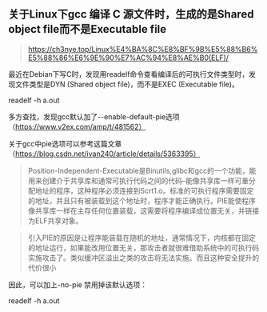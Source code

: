 ## 关于Linux下gcc 编译 C 源文件时，生成的是Shared object file而不是Executable file
> https://ch3nye.top/Linux%E4%BA%8C%E8%BF%9B%E5%88%B6%E5%88%86%E6%9E%90%E7%AC%94%E8%AE%B0(ELF)/

最近在Debian下写C时，发现用readelf命令查看编译后的可执行文件类型时，发现文件类型是DYN (Shared object file)，而不是EXEC (Executable file)。

readelf -h a.out

多方查找，发现gcc默认加了--enable-default-pie选项（https://www.v2ex.com/amp/t/481562）

关于gcc中pie选项可以参考这篇文章（https://blog.csdn.net/ivan240/article/details/5363395）

> Position-Independent-Executable是Binutils,glibc和gcc的一个功能，能用来创建介于共享库和通常可执行代码之间的代码–能像共享库一样可重分配地址的程序，这种程序必须连接到Scrt1.o。标准的可执行程序需要固定的地址，并且只有被装载到这个地址时，程序才能正确执行。PIE能使程序像共享库一样在主存任何位置装载，这需要将程序编译成位置无关，并链接为ELF共享对象。

> 引入PIE的原因是让程序能装载在随机的地址，通常情况下，内核都在固定的地址运行，如果能改用位置无关，那攻击者就很难借助系统中的可执行码实施攻击了。类似缓冲区溢出之类的攻击将无法实施。而且这种安全提升的代价很小

因此，可以加上-no-pie 禁用掉该默认选项：

readelf -h a.out
